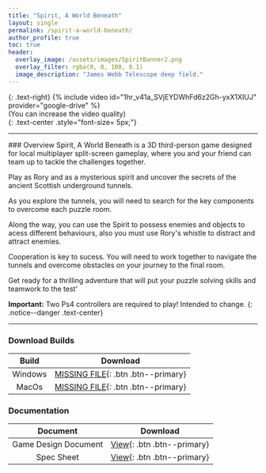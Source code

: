 ```yaml
---
title: "Spirit, A World Beneath"
layout: single
permalink: /spirit-a-world-beneath/
author_profile: true
toc: true
header:
  overlay_image: /assets/images/SpiritBanner2.png
  overlay_filter: rgba(0, 0, 100, 0.1)
  image_description: "James Webb Telescope deep field."
---
```

<a href="http://www.google.com"> <i class="fab fa-brands fa-github fa-2x"></i></a>
{: .text-right}
{% include video id="1hr_v41a_SVjEYDWhFd6z2Gh-yxX1XIUJ" provider="google-drive" %}  
(You can increase the video quality)  
{: .text-center .style="font-size= 5px;"}
<hr>
### <i class="fa fa-solid fa-ghost" style="color: #ae0c4e;"></i> Overview
Spirit, A World Beneath is a 3D third-person game designed for local multiplayer split-screen gameplay, where you and your friend can team up to tackle the challenges together.  

Play as Rory and as a mysterious spirit and uncover the secrets of the ancient Scottish underground tunnels.

As you explore the tunnels, you will need to search for the key components to overcome each puzzle room.  

Along the way, you can use the Spirit to possess enemies and objects to acess different behaviours, also you must use Rory's whistle to distract and attract enemies.  

Cooperation is key to sucess. You will need to work together to navigate the tunnels and overcome obstacles on your journey to the final room.  

Get ready for a thrilling adventure that will put your puzzle solving skills and teamwork to the test'

**Important:** Two Ps4 controllers are required to play! Intended to change.
{: .notice--danger .text-center}  
<hr>

### <i class="fa fa-solid fa-download" style="color: #ae0c4e;"></i> Download Builds  

| Build | Download |
| :--------: | :--------: |
| Windows | [MISSING FILE](){: .btn .btn--primary}   |
| MacOs  | [MISSING FILE](){: .btn .btn--primary}   |

### <i class="fa fa-solid fa-book" style="color: #ae0c4e;"></i> Documentation 

| Document | Download |
| :--------: | :--------: |
| Game Design Document   | [View](https://drive.google.com/file/d/1wmc88soNyg0D2Mzbw1NCY5drLffhZJh1/view?usp=sharing){: .btn .btn--primary}   |
| Spec Sheet   | [View](https://drive.google.com/file/d/1UGSFAZr6QGnFzS--s0V5b6pZ76flO1oK/view?usp=sharing){: .btn .btn--primary}   |